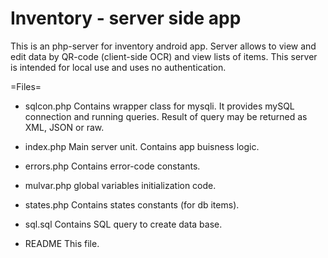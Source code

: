 Inventory - server side app
===
This is an php-server for inventory android app.
Server allows to view and edit data by QR-code (client-side OCR) and view lists of items.
This server is intended for local use and uses no authentication.

=Files=

- sqlcon.php
    Contains wrapper class for mysqli. 
    It provides mySQL connection and running queries.
    Result of query may be returned as XML, JSON or raw.
    
- index.php
    Main server unit. Contains app buisness logic.
    
- errors.php
    Contains error-code constants.

- mulvar.php
    global variables initialization code.

- states.php
   Contains states constants (for db items).
    
- sql.sql
    Contains SQL query to create data base.
    
- README
    This file.


